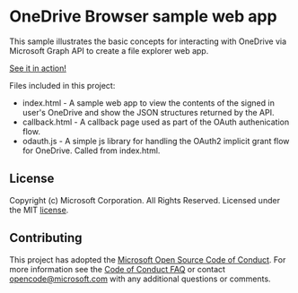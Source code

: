# OneDrive Browser sample web app

This sample illustrates the basic concepts for interacting with OneDrive via Microsoft Graph API to create a file explorer web app.

[See it in action!](https://dev.onedrive.com/odx/index.html)

Files included in this project:

* index.html - A sample web app to view the contents of the signed in user's OneDrive and show the JSON structures returned by the API.
* callback.html - A callback page used as part of the OAuth authenication flow.
* odauth.js - A simple js library for handling the OAuth2 implicit grant flow for OneDrive. Called from index.html.

## License

Copyright (c) Microsoft Corporation. All Rights Reserved. Licensed under the MIT [license](LICENSE.txt).

## Contributing

This project has adopted the [Microsoft Open Source Code of Conduct](https://opensource.microsoft.com/codeofconduct/). For more information see the [Code of Conduct FAQ](https://opensource.microsoft.com/codeofconduct/faq/) or contact [opencode@microsoft.com](mailto:opencode@microsoft.com) with any additional questions or comments.
